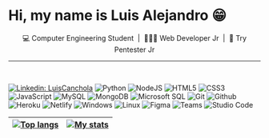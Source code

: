 <h1>Hi, my name is Luis Alejandro 😁</h1>
    <div align="center">
    💻 Computer Engineering Student&nbsp;&nbsp;|&nbsp;&nbsp;🧑🏻‍💻 Web Developer Jr&nbsp;&nbsp;|&nbsp;&nbsp;👾 Try Pentester Jr
    </div>
    <hr>
<br>


[![Linkedin: LuisCanchola](https://img.shields.io/badge/-LuisCanchola-blue?style=flat-square&logo=Linkedin&logoColor=white&link=https://www.linkedin.com/in/luis-alejandro-canchola-pedraza-a542b8173/)](https://www.linkedin.com/in/luis-alejandro-canchola-pedraza-a542b8173/)
![Python](https://img.shields.io/badge/Python-black?style=flat-square&logo=python&logoColor=green)
![NodeJS](https://img.shields.io/badge/Node.js-43853D?style=flat-square&logo=node.js&logoColor=white)
![HTML5](https://img.shields.io/badge/HTML5-%23E34F26.svg?style=flat-square&logo=html5&logoColor=white)
![CSS3](https://img.shields.io/badge/CSS3-%231572B6.svg?style=flat-square&logo=css3&logoColor=white)
![JavaScript](https://img.shields.io/badge/JavaScript-323330?style=flat-square&logo=javascript&logoColor=F7DF1E)
![MySQL](https://img.shields.io/badge/-MySQL-005C84?style=flat-square&logo=mysql&logoColor=black)
![MongoDB](https://img.shields.io/badge/MongoDB-4EA94B?style=flat-square&logo=mongodb&logoColor=white)
![Microsoft SQL](https://img.shields.io/badge/Microsoft%20SQL-CC2927?style=flat-square&logo=microsoft%20sql%20server&logoColor=white)
![Git](https://img.shields.io/badge/Git-E44C30?style=flat-square&logo=git&logoColor=white)
![Github](https://img.shields.io/badge/GitHub-100000?style=flat-square&logo=github&logoColor=white)
![Heroku](https://img.shields.io/badge/Heroku-430098?style=flat-square&logo=heroku&logoColor=white)
![Netlify](https://img.shields.io/badge/Netlify-00C7B7?style=flat-square&logo=netlify&logoColor=white)
![Windows](https://img.shields.io/badge/Windows-0078D6?style=flat-square&logo=windows&logoColor=white)
![Linux](https://img.shields.io/badge/Linux-FCC624?style=flat-square&logo=linux&logoColor=black)
![Figma](https://img.shields.io/badge/Figma-007ACC.svg?&style=flat-square&logo=figma&logoColor=black)
![Teams](https://img.shields.io/badge/Teams-6264A7?&style=flat-square&logo=microsoft-teams&logoColor=white)
![Studio Code](https://img.shields.io/badge/Visual_Studio_Code-0078D4?style=flat-square&logo=visual%20studio%20code&logoColor=white)


| <a href="https://github.com/anuraghazra/github-readme-stats" title="Most Used Language"><img align="center" src="https://github-readme-stats-6clit6gwu-duckystripe.vercel.app/api/top-langs/?username=duckystripe&hide=SCSS,CSS,HTML,CSS,Jupyter%20Notebook,Vue,Dockerfile,Shell,Typescript&layout=compac&theme=tokyonight" alt="Top langs" /> </a> | <a href="https://github.com/anuraghazra/github-readme-stats"><img src="https://github-readme-stats-6clit6gwu-duckystripe.vercel.app/api?username=duckystripe&show_icons=true&theme=tokyonight" alt="My stats" /></a> |
| ------------- | ------------- |
